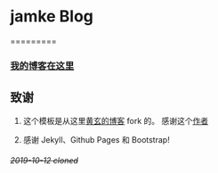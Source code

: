 # jamke Blog
=========

### [我的博客在这里](https://meijamke.github.io) 


## 致谢

1. 这个模板是从这里[黄玄的博客](https://github.com/Huxpro/huxpro.github.io) fork 的。 感谢这个[作者](https://github.com/Huxpro)

2. 感谢 Jekyll、Github Pages 和 Bootstrap!

###### ~~2019-10-12 cloned~~